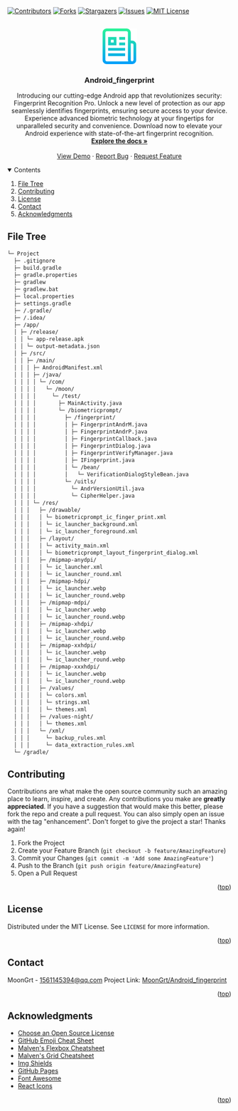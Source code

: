 <div id="top"></div>

[![Contributors][contributors-shield]][contributors-url]
[![Forks][forks-shield]][forks-url]
[![Stargazers][stars-shield]][stars-url]
[![Issues][issues-shield]][issues-url]
[![MIT License][license-shield]][license-url]


<!-- PROJECT LOGO -->
<br />
<div align="center">
	<a href="https://github.com/MoonGrt/Android_fingerprint">
	<img src="images/logo.png" alt="Logo" width="80" height="80">
	</a>
<h3 align="center">Android_fingerprint</h3>
	<p align="center">
	Introducing our cutting-edge Android app that revolutionizes security: Fingerprint Recognition Pro. Unlock a new level of protection as our app seamlessly identifies fingerprints, ensuring secure access to your device. Experience advanced biometric technology at your fingertips for unparalleled security and convenience. Download now to elevate your Android experience with state-of-the-art fingerprint recognition.
	<br />
	<a href="https://github.com/MoonGrt/Android_fingerprint"><strong>Explore the docs »</strong></a>
	<br />
	<br />
	<a href="https://github.com/MoonGrt/Android_fingerprint">View Demo</a>
	·
	<a href="https://github.com/MoonGrt/Android_fingerprint/issues">Report Bug</a>
	·
	<a href="https://github.com/MoonGrt/Android_fingerprint/issues">Request Feature</a>
	</p>
</div>


<!-- CONTENTS -->
<details open>
  <summary>Contents</summary>
  <ol>
    <li><a href="#file-tree">File Tree</a></li>
    <li><a href="#contributing">Contributing</a></li>
    <li><a href="#license">License</a></li>
    <li><a href="#contact">Contact</a></li>
    <li><a href="#acknowledgments">Acknowledgments</a></li>
  </ol>
</details>


<!-- FILE TREE -->
## File Tree

```
└─ Project
  ├─ .gitignore
  ├─ build.gradle
  ├─ gradle.properties
  ├─ gradlew
  ├─ gradlew.bat
  ├─ local.properties
  ├─ settings.gradle
  ├─ /.gradle/
  ├─ /.idea/
  ├─ /app/
  │ ├─ /release/
  │ │ └─ app-release.apk
  │ │ └─ output-metadata.json
  │ ├─ /src/
  │ │ ├─ /main/
  │ │ │ ├─ AndroidManifest.xml
  │ │ │ ├─ /java/
  │ │ │ │ └─ /com/
  │ │ │ │   └─ /moon/
  │ │ │ │     └─ /test/
  │ │ │ │       ├─ MainActivity.java
  │ │ │ │       └─ /biometricprompt/
  │ │ │ │         ├─ /fingerprint/
  │ │ │ │         │ ├─ FingerprintAndrM.java
  │ │ │ │         │ ├─ FingerprintAndrP.java
  │ │ │ │         │ ├─ FingerprintCallback.java
  │ │ │ │         │ ├─ FingerprintDialog.java
  │ │ │ │         │ ├─ FingerprintVerifyManager.java
  │ │ │ │         │ ├─ IFingerprint.java
  │ │ │ │         │ └─ /bean/
  │ │ │ │         │   └─ VerificationDialogStyleBean.java
  │ │ │ │         └─ /uitls/
  │ │ │ │           └─ AndrVersionUtil.java
  │ │ │ │           └─ CipherHelper.java
  │ │ │ └─ /res/
  │ │ │   ├─ /drawable/
  │ │ │   │ └─ biometricprompt_ic_finger_print.xml
  │ │ │   │ └─ ic_launcher_background.xml
  │ │ │   │ └─ ic_launcher_foreground.xml
  │ │ │   ├─ /layout/
  │ │ │   │ └─ activity_main.xml
  │ │ │   │ └─ biometricprompt_layout_fingerprint_dialog.xml
  │ │ │   ├─ /mipmap-anydpi/
  │ │ │   │ └─ ic_launcher.xml
  │ │ │   │ └─ ic_launcher_round.xml
  │ │ │   ├─ /mipmap-hdpi/
  │ │ │   │ └─ ic_launcher.webp
  │ │ │   │ └─ ic_launcher_round.webp
  │ │ │   ├─ /mipmap-mdpi/
  │ │ │   │ └─ ic_launcher.webp
  │ │ │   │ └─ ic_launcher_round.webp
  │ │ │   ├─ /mipmap-xhdpi/
  │ │ │   │ └─ ic_launcher.webp
  │ │ │   │ └─ ic_launcher_round.webp
  │ │ │   ├─ /mipmap-xxhdpi/
  │ │ │   │ └─ ic_launcher.webp
  │ │ │   │ └─ ic_launcher_round.webp
  │ │ │   ├─ /mipmap-xxxhdpi/
  │ │ │   │ └─ ic_launcher.webp
  │ │ │   │ └─ ic_launcher_round.webp
  │ │ │   ├─ /values/
  │ │ │   │ └─ colors.xml
  │ │ │   │ └─ strings.xml
  │ │ │   │ └─ themes.xml
  │ │ │   ├─ /values-night/
  │ │ │   │ └─ themes.xml
  │ │ │   └─ /xml/
  │ │ │     └─ backup_rules.xml
  │ │ │     └─ data_extraction_rules.xml
  └─ /gradle/

```


<!-- CONTRIBUTING -->
## Contributing
Contributions are what make the open source community such an amazing place to learn, inspire, and create. Any contributions you make are **greatly appreciated**.
If you have a suggestion that would make this better, please fork the repo and create a pull request. You can also simply open an issue with the tag "enhancement".
Don't forget to give the project a star! Thanks again!
1. Fork the Project
2. Create your Feature Branch (`git checkout -b feature/AmazingFeature`)
3. Commit your Changes (`git commit -m 'Add some AmazingFeature'`)
4. Push to the Branch (`git push origin feature/AmazingFeature`)
5. Open a Pull Request
<p align="right">(<a href="#top">top</a>)</p>


<!-- LICENSE -->
## License
Distributed under the MIT License. See `LICENSE` for more information.
<p align="right">(<a href="#top">top</a>)</p>


<!-- CONTACT -->
## Contact
MoonGrt - 1561145394@qq.com
Project Link: [MoonGrt/Android_fingerprint](https://github.com/MoonGrt/Android_fingerprint)
<p align="right">(<a href="#top">top</a>)</p>


<!-- ACKNOWLEDGMENTS -->
## Acknowledgments
* [Choose an Open Source License](https://choosealicense.com)
* [GitHub Emoji Cheat Sheet](https://www.webpagefx.com/tools/emoji-cheat-sheet)
* [Malven's Flexbox Cheatsheet](https://flexbox.malven.co/)
* [Malven's Grid Cheatsheet](https://grid.malven.co/)
* [Img Shields](https://shields.io)
* [GitHub Pages](https://pages.github.com)
* [Font Awesome](https://fontawesome.com)
* [React Icons](https://react-icons.github.io/react-icons/search)
<p align="right">(<a href="#top">top</a>)</p>


<!-- MARKDOWN LINKS & IMAGES -->
<!-- https://www.markdownguide.org/basic-syntax/#reference-style-links -->
[contributors-shield]: https://img.shields.io/github/contributors/MoonGrt/Android_fingerprint.svg?style=for-the-badge
[contributors-url]: https://github.com/MoonGrt/Android_fingerprint/graphs/contributors
[forks-shield]: https://img.shields.io/github/forks/MoonGrt/Android_fingerprint.svg?style=for-the-badge
[forks-url]: https://github.com/MoonGrt/Android_fingerprint/network/members
[stars-shield]: https://img.shields.io/github/stars/MoonGrt/Android_fingerprint.svg?style=for-the-badge
[stars-url]: https://github.com/MoonGrt/Android_fingerprint/stargazers
[issues-shield]: https://img.shields.io/github/issues/MoonGrt/Android_fingerprint.svg?style=for-the-badge
[issues-url]: https://github.com/MoonGrt/Android_fingerprint/issues
[license-shield]: https://img.shields.io/github/license/MoonGrt/Android_fingerprint.svg?style=for-the-badge
[license-url]: https://github.com/MoonGrt/Android_fingerprint/blob/master/LICENSE

